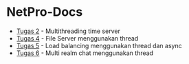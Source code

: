 # NetPro-Docs

- [Tugas 2](https://github.com/danielcristho/NetPro-Docs/tree/main/netpro-2) - Multithreading time server
- [Tugas 4](https://github.com/danielcristho/NetPro-Docs/tree/main/netpro-4) - File Server menggunakan thread
- [Tugas 5](https://github.com/danielcristho/NetPro-Docs/tree/main/netpro-5) - Load balancing menggunakan thread dan async
- [Tugas 6](https://github.com/danielcristho/NetPro-Docs/tree/main/netpro-6) - Multi realm chat menggunakan thread